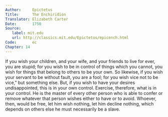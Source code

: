 ```yaml
---
Author:     Epictetus  
Title:      The Enchiridion  
Translator: Elizabeth Carter  
Date:       1750  
Source:
   label: mit.edu
   url: http://classics.mit.edu/Epictetus/epicench.html
Code:       ec  
Chapter: 14
---
```


If you wish your children, and your wife, and your friends to live for ever,
you are stupid; for you wish to be in control of things which you cannot, you
wish for things that belong to others to be your own. So likewise, if you wish
your servant to be without fault, you are a fool; for you wish vice not to be
vice," but something else.  But, if you wish to have your desires
undisappointed, this is in your own control. Exercise, therefore, what is in
your control. He is the master of every other person who is able to confer or
remove whatever that person wishes either to have or to avoid. Whoever, then,
would be free, let him wish nothing, let him decline nothing, which depends on
others else he must necessarily be a slave.


